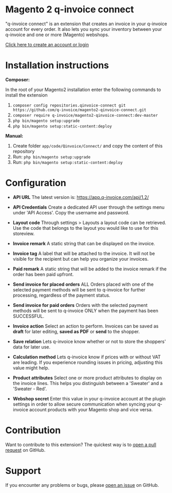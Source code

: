 Magento 2 q-invoice connect
==============================

"q-invoice connect" is an extension that creates an invoice in your q-invoice account for every order. It also lets you sync your inventory between your q-invoice and one or more (Magento) webshops.


[Click here to create an account or login](https://app.q-invoice.com/)

Installation instructions
=========================

<b>Composer:</b>

In the root of your Magento2 installation enter the following commands to install the extension

1. `composer config repositories.qinvoice-connect git https://github.com/q-invoice/magento2-qinvoice-connect.git` 
2. `composer require q-invoice/magento2-qinvoice-connect:dev-master` 
3. `php bin/magento setup:upgrade`
4. `php bin/magento setup:static-content:deploy`
    

<b>Manual:</b>
1. Create folder `app/code/Qinvoice/Connect/` and copy the content of this repository 
2. Run: `php bin/magento setup:upgrade`
3. Run: `php bin/magento setup:static-content:deploy`

# Configuration

* <b>API URL</b> 
The latest version is: https://app.q-invoice.com/api/1.2/

* <b>API Credentials</b>
Create a dedicated API user through the settings menu under 'API Access'. Copy the username and password.

* <b>Layout code</b>
Through settings > Layouts a layout code can be retrieved. Use the code that belongs to the layout you would like to use for this storeview. 

* <b>Invoice remark</b> 
A static string that can be displayed on the invoice.

* <b>Invoice tag</b>
A label that will be attached to the invoice. It will not be visible for the recipient but can help you organize your invoices.

* <b>Paid remark</b>
A static string that will be added to the invoice remark if the order has been paid upfront. 

* <b>Send invoice for placed orders</b>
ALL Orders placed with one of the selected payment methods will be sent to q-invoice for further processing, regardless of the payment status. 

* <b>Send invoice for paid orders</b>
Orders with the selected payment methods will be sent to q-invoice ONLY when the payment has been SUCCESSFUL.

* <b>Invoice action</b>
Select an action to perform. Invoices can be saved as <b>draft</b> for later editing, <b>saved as PDF</b> or <b>send</b> to the shopper.

* <b>Save relation</b>
Lets q-invoice know whether or not to store the shoppers\' data for later use.

* <b>Calculation method</b>
Lets q-invoice know if prices with or without VAT are leading. If you experience rounding issues in pricing, adjusting this value might help.

* <b>Product attributes</b>
Select one or more product attributes to display on the invoice lines. This helps you distinguish between a 'Sweater' and a 'Sweater - Red'.

* <b>Webshop secret</b>
Enter this value in your q-invoice account at the plugin settings in order to allow secure communication when syncing your q-invoice account products with your Magento shop and vice versa.


# Contribution

Want to contribute to this extension? The quickest way is to <a href="https://help.github.com/articles/about-pull-requests/">open a pull request</a> on GitHub.

# Support

If you encounter any problems or bugs, please <a href="https://github.com/qinvoice/magento2-qinvoice-connect/issues">open an issue</a> on GitHub.